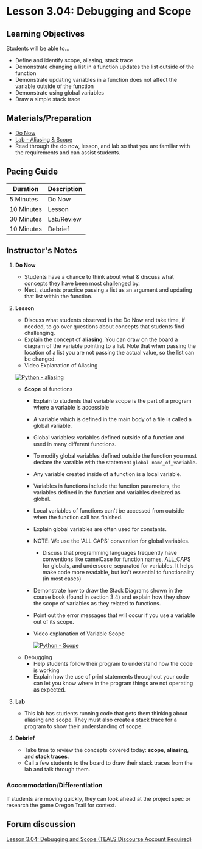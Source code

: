 # Lesson 3.04: Debugging and Scope

## Learning Objectives
Students will be able to... 
* Define and identify scope, aliasing, stack trace
* Demonstrate changing a list in a function updates the list outside of the function
* Demonstrate updating variables in a function does not affect the variable outside of the function
* Demonstrate using global variables
* Draw a simple stack trace

## Materials/Preparation
* [Do Now]
* [Lab - Aliasing & Scope]
* Read through the do now, lesson, and lab so that you are familiar with the requirements and can assist students.

## Pacing Guide
| **Duration**   | **Description** |
| ---------- | ----------- |
| 5 Minutes  | Do Now      |
| 10 Minutes | Lesson      |
| 30 Minutes | Lab/Review         |
| 10 Minutes | Debrief  |

## Instructor's Notes
1. **Do Now**
    * Students have a chance to think about what & discuss what concepts they have been most challenged by.
    * Next, students practice passing a list as an argument and updating that list within the function. 
2. **Lesson**
    * Discuss what students observed in the Do Now and take time, if needed, to go over questions about concepts that students find challenging. 
    * Explain the concept of **aliasing**. You can draw on the board a diagram of the variable pointing to a list. Note that when passing the location of a list you are not passing the actual value, so the list can be changed. 
    * Video Explanation of Aliasing
    
    [![Python - aliasing](https://img.youtube.com/vi/7m_cw30tyr0/0.jpg)](https://www.youtube.com/watch?v=7m_cw30tyr0)
    * **Scope** of functions
        * Explain to students that variable scope is the part of a program where a variable is accessible
        * A variable which is defined in the main body of a file is called a global variable. 
        * Global variables: variables defined outside of a function and used in many different functions. 
        * To modify global variables defined outside the function you must declare the varaible with the statement `global name_of_variable`.
        * Any variable created inside of a function is a local variable.
        * Variables in functions include the function parameters, the variables defined in the function and variables declared as global. 
        * Local variables of functions can't be accessed from outside when the function call has finished.
        * Explain global variables are often used for constants.
        * NOTE: We use the 'ALL CAPS' convention for global variables.
            * Discuss that programming languages frequently have conventions like camelCase for function names, ALL_CAPS for globals, and underscore_separated for variables. It helps make code more readable, but isn't essential to functionality (in most cases)
   	    * Demonstrate how to draw the Stack Diagrams shown in the course book (found in section 3.4) and explain how they show the scope of variables as they related to functions.
   	    * Point out the error messages that will occur if you use a variable out of its scope.
        * Video explanation of Variable Scope
          
           [![Python - Scope](https://img.youtube.com/vi/A054Ged9suI/0.jpg)](https://youtu.be/A054Ged9suI)
    * Debugging
        * Help students follow their program to understand how the code is working
        * Explain how the use of print statements throughout your code can let you know where in the program things are not operating as expected.
3. **Lab**
    * This lab has students running code that gets them thinking about aliasing and scope. They must also create a stack trace for a program to show their understanding of scope.

4. **Debrief**
    * Take time to review the concepts covered today: **scope**, **aliasing**, and **stack traces**. 
    * Call a few students to the board to draw their stack traces from the lab and talk through them.

### Accommodation/Differentiation    
If students are moving quickly, they can look ahead at the project spec or research the game Oregon Trail for context.

## Forum discussion
[Lesson 3.04: Debugging and Scope (TEALS Discourse Account Required)](https://forums.tealsk12.org/c/2nd-semester-unit-3-functions/lesson-3-04-debugging-and-scope)

[Do Now]:do_now.md
[Lab - Aliasing & Scope]:lab.md
